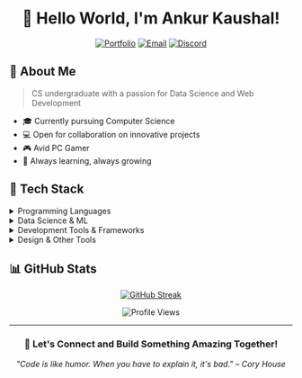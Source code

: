 <div align="center">
  
# 👋 Hello World, I'm Ankur Kaushal!

[![Portfolio](https://img.shields.io/badge/Portfolio-avenster.codes-blue?style=for-the-badge&logo=google-chrome)](https://avenster.codes/)
[![Email](https://img.shields.io/badge/Email-ankur.kaushal.21cse%40bmu.edu.in-red?style=for-the-badge&logo=gmail)](mailto:ankur.kaushal.21cse@bmu.edu.in)
[![Discord](https://img.shields.io/badge/Discord-Avenstar%237977-7289DA?style=for-the-badge&logo=discord&logoColor=white)](https://discord.gg/Avenstar#7977)

</div>

## 🚀 About Me

> CS undergraduate with a passion for Data Science and Web Development

- 🎓 Currently pursuing Computer Science
- 💻 Open for collaboration on innovative projects
- 🎮 Avid PC Gamer
- 🌱 Always learning, always growing

## 💼 Tech Stack

<details>
<summary>Programming Languages</summary>

![Python](https://img.shields.io/badge/Python-3776AB?style=for-the-badge&logo=python&logoColor=white)
![C++](https://img.shields.io/badge/C++-00599C?style=for-the-badge&logo=cplusplus&logoColor=white)
![JavaScript](https://img.shields.io/badge/JavaScript-F7DF1E?style=for-the-badge&logo=javascript&logoColor=black)
![Kotlin](https://img.shields.io/badge/Kotlin-0095D5?style=for-the-badge&logo=kotlin&logoColor=white)
![Dart](https://img.shields.io/badge/Dart-0175C2?style=for-the-badge&logo=dart&logoColor=white)

</details>

<details>
<summary>Data Science & ML</summary>

![TensorFlow](https://img.shields.io/badge/TensorFlow-FF6F00?style=for-the-badge&logo=tensorflow&logoColor=white)
![PyTorch](https://img.shields.io/badge/PyTorch-EE4C2C?style=for-the-badge&logo=pytorch&logoColor=white)
![Pandas](https://img.shields.io/badge/Pandas-150458?style=for-the-badge&logo=pandas&logoColor=white)
![Scikit Learn](https://img.shields.io/badge/Scikit_Learn-F7931E?style=for-the-badge&logo=scikit-learn&logoColor=white)
![OpenCV](https://img.shields.io/badge/OpenCV-5C3EE8?style=for-the-badge&logo=opencv&logoColor=white)

</details>

<details>
<summary>Development Tools & Frameworks</summary>

![Flutter](https://img.shields.io/badge/Flutter-02569B?style=for-the-badge&logo=flutter&logoColor=white)
![React Native](https://img.shields.io/badge/React_Native-61DAFB?style=for-the-badge&logo=react&logoColor=black)
![Firebase](https://img.shields.io/badge/Firebase-FFCA28?style=for-the-badge&logo=firebase&logoColor=black)
![MongoDB](https://img.shields.io/badge/MongoDB-47A248?style=for-the-badge&logo=mongodb&logoColor=white)
![MySQL](https://img.shields.io/badge/MySQL-4479A1?style=for-the-badge&logo=mysql&logoColor=white)

</details>

<details>
<summary>Design & Other Tools</summary>

![Figma](https://img.shields.io/badge/Figma-F24E1E?style=for-the-badge&logo=figma&logoColor=white)
![Blender](https://img.shields.io/badge/Blender-F5792A?style=for-the-badge&logo=blender&logoColor=white)
![MATLAB](https://img.shields.io/badge/MATLAB-0076A8?style=for-the-badge&logo=mathworks&logoColor=white)
![Linux](https://img.shields.io/badge/Linux-FCC624?style=for-the-badge&logo=linux&logoColor=black)

</details>

## 📊 GitHub Stats

<div align="center">

[![GitHub Streak](https://github-readme-streak-stats.herokuapp.com/?user=Avenster&theme=tokyonight&hide_border=true)](https://github.com/Avenster)

![Profile Views](https://komarev.com/ghpvc/?username=avenster&style=for-the-badge&color=blue)

</div>

---

<div align="center">

### 🤝 Let's Connect and Build Something Amazing Together!

*"Code is like humor. When you have to explain it, it's bad." – Cory House*

</div>
